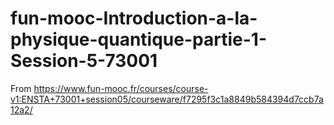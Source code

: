 # fun-mooc-Introduction-a-la-physique-quantique-partie-1-Session-5-73001
From https://www.fun-mooc.fr/courses/course-v1:ENSTA+73001+session05/courseware/f7295f3c1a8849b584394d7ccb7a12a2/
